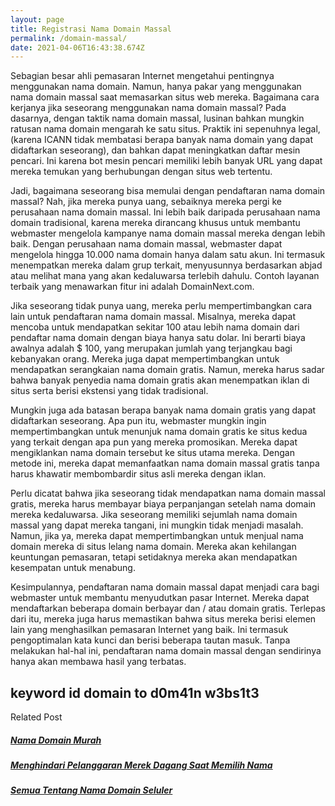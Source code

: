 ```yaml
---
layout: page
title: Registrasi Nama Domain Massal
permalink: /domain-massal/
date: 2021-04-06T16:43:38.674Z
---
```

Sebagian besar ahli pemasaran Internet mengetahui pentingnya menggunakan nama domain. Namun, hanya pakar yang menggunakan nama domain massal saat memasarkan situs web mereka. Bagaimana cara kerjanya jika seseorang menggunakan nama domain massal? Pada dasarnya, dengan taktik nama domain massal, lusinan bahkan mungkin ratusan nama domain mengarah ke satu situs. Praktik ini sepenuhnya legal, (karena ICANN tidak membatasi berapa banyak nama domain yang dapat didaftarkan seseorang), dan bahkan dapat meningkatkan daftar mesin pencari. Ini karena bot mesin pencari memiliki lebih banyak URL yang dapat mereka temukan yang berhubungan dengan situs web tertentu.  

Jadi, bagaimana seseorang bisa memulai dengan pendaftaran nama domain massal? Nah, jika mereka punya uang, sebaiknya mereka pergi ke perusahaan nama domain massal. Ini lebih baik daripada perusahaan nama domain tradisional, karena mereka dirancang khusus untuk membantu webmaster mengelola kampanye nama domain massal mereka dengan lebih baik. Dengan perusahaan nama domain massal, webmaster dapat mengelola hingga 10.000 nama domain hanya dalam satu akun. Ini termasuk menempatkan mereka dalam grup terkait, menyusunnya berdasarkan abjad atau melihat mana yang akan kedaluwarsa terlebih dahulu. Contoh layanan terbaik yang menawarkan fitur ini adalah DomainNext.com.  

Jika seseorang tidak punya uang, mereka perlu mempertimbangkan cara lain untuk pendaftaran nama domain massal. Misalnya, mereka dapat mencoba untuk mendapatkan sekitar 100 atau lebih nama domain dari pendaftar nama domain dengan biaya hanya satu dolar. Ini berarti biaya awalnya adalah $ 100, yang merupakan jumlah yang terjangkau bagi kebanyakan orang. Mereka juga dapat mempertimbangkan untuk mendapatkan serangkaian nama domain gratis. Namun, mereka harus sadar bahwa banyak penyedia nama domain gratis akan menempatkan iklan di situs serta berisi ekstensi yang tidak tradisional.

Mungkin juga ada batasan berapa banyak nama domain gratis yang dapat didaftarkan seseorang. Apa pun itu, webmaster mungkin ingin mempertimbangkan untuk menunjuk nama domain gratis ke situs kedua yang terkait dengan apa pun yang mereka promosikan. Mereka dapat mengiklankan nama domain tersebut ke situs utama mereka. Dengan metode ini, mereka dapat memanfaatkan nama domain massal gratis tanpa harus khawatir membombardir situs asli mereka dengan iklan. 

Perlu dicatat bahwa jika seseorang tidak mendapatkan nama domain massal gratis, mereka harus membayar biaya perpanjangan setelah nama domain mereka kedaluwarsa. Jika seseorang memiliki sejumlah nama domain massal yang dapat mereka tangani, ini mungkin tidak menjadi masalah. Namun, jika ya, mereka dapat mempertimbangkan untuk menjual nama domain mereka di situs lelang nama domain. Mereka akan kehilangan keuntungan pemasaran, tetapi setidaknya mereka akan mendapatkan kesempatan untuk menabung. 

Kesimpulannya, pendaftaran nama domain massal dapat menjadi cara bagi webmaster untuk membantu menyudutkan pasar Internet. Mereka dapat mendaftarkan beberapa domain berbayar dan / atau domain gratis. Terlepas dari itu, mereka juga harus memastikan bahwa situs mereka berisi elemen lain yang menghasilkan pemasaran Internet yang baik. Ini termasuk pengoptimalan kata kunci dan berisi beberapa tautan masuk. Tanpa melakukan hal-hal ini, pendaftaran nama domain massal dengan sendirinya hanya akan membawa hasil yang terbatas.

## **keyword id domain to d0m41n w3bs1t3**



Related Post

##### [Nama Domain Murah](https://penelitionlien.github.io/nama-domain-murah/)

##### [Menghindari Pelanggaran Merek Dagang Saat Memilih Nama](https://penelitionlien.github.io/menghindari-pelanggaran-merek-dagang-saat-memilih-nama/)

##### [Semua Tentang Nama Domain Seluler](https://penelitionlien.github.io/semua-tentang-nama-domain-seluler/)